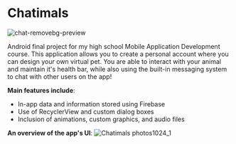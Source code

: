 # Chatimals
![chat-removebg-preview](https://user-images.githubusercontent.com/63080641/187112327-2d7e0713-0cb9-444a-b067-d2ca767ec3bf.png)

Android final project for my high school Mobile Application Development course. This application allows you to create a personal account where you can design your own virtual pet. You are able to interact with your animal and maintain it's health bar, while also using the built-in messaging system to chat with other users on the app!

**Main features include**:
* In-app data and information stored using Firebase
* Use of RecyclerView and custom dialog boxes
* Inclusion of animations, custom graphics, and audio files

**An overview of the app's UI**:
![Chatimals photos1024_1](https://user-images.githubusercontent.com/63080641/186010734-df61bf41-8b32-4410-b8aa-14a275406df0.jpg)
